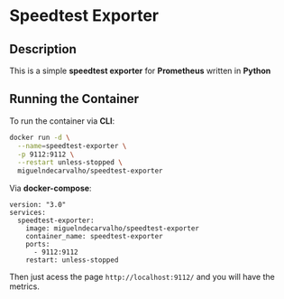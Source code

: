 # Speedtest Exporter

## Description

This is a simple **speedtest exporter** for **Prometheus** written in **Python**

## Running the Container

To run the container via **CLI**:

```bash
docker run -d \
  --name=speedtest-exporter \
  -p 9112:9112 \
  --restart unless-stopped \
  miguelndecarvalho/speedtest-exporter
```

Via **docker-compose**:

```docker-compose
version: "3.0"
services:
  speedtest-exporter:
    image: miguelndecarvalho/speedtest-exporter
    container_name: speedtest-exporter
    ports:
      - 9112:9112
    restart: unless-stopped
```


Then just acess the page `http://localhost:9112/` and you will have the metrics.

